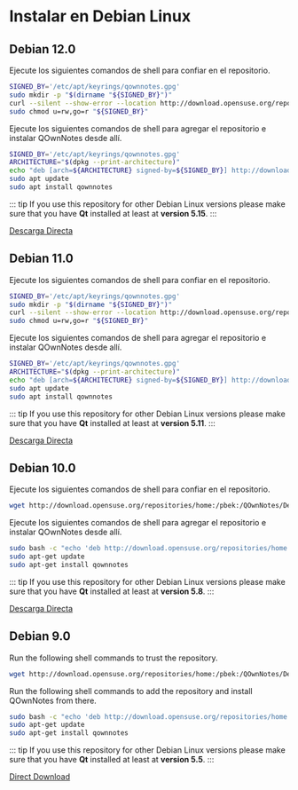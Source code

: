 # Instalar en Debian Linux

## Debian 12.0

Ejecute los siguientes comandos de shell para confiar en el repositorio.

```bash
SIGNED_BY='/etc/apt/keyrings/qownnotes.gpg'
sudo mkdir -p "$(dirname "${SIGNED_BY}")"
curl --silent --show-error --location http://download.opensuse.org/repositories/home:/pbek:/QOwnNotes/Debian_12/Release.key | gpg --dearmor | sudo tee "${SIGNED_BY}" > /dev/null
sudo chmod u=rw,go=r "${SIGNED_BY}"
```

Ejecute los siguientes comandos de shell para agregar el repositorio e instalar QOwnNotes desde allí.

```bash
SIGNED_BY='/etc/apt/keyrings/qownnotes.gpg'
ARCHITECTURE="$(dpkg --print-architecture)"
echo "deb [arch=${ARCHITECTURE} signed-by=${SIGNED_BY}] http://download.opensuse.org/repositories/home:/pbek:/QOwnNotes/Debian_12/ /" | sudo tee /etc/apt/sources.list.d/qownnotes.list > /dev/null
sudo apt update
sudo apt install qownnotes
```

::: tip
If you use this repository for other Debian Linux versions please make sure that you have **Qt** installed at least at **version 5.15**.
:::

[Descarga Directa](https://download.opensuse.org/repositories/home:/pbek:/QOwnNotes/Debian_12)

## Debian 11.0

Ejecute los siguientes comandos de shell para confiar en el repositorio.

```bash
SIGNED_BY='/etc/apt/keyrings/qownnotes.gpg'
sudo mkdir -p "$(dirname "${SIGNED_BY}")"
curl --silent --show-error --location http://download.opensuse.org/repositories/home:/pbek:/QOwnNotes/Debian_11/Release.key | gpg --dearmor | sudo tee "${SIGNED_BY}" > /dev/null
sudo chmod u=rw,go=r "${SIGNED_BY}"
```

Ejecute los siguientes comandos de shell para agregar el repositorio e instalar QOwnNotes desde allí.

```bash
SIGNED_BY='/etc/apt/keyrings/qownnotes.gpg'
ARCHITECTURE="$(dpkg --print-architecture)"
echo "deb [arch=${ARCHITECTURE} signed-by=${SIGNED_BY}] http://download.opensuse.org/repositories/home:/pbek:/QOwnNotes/Debian_11/ /" | sudo tee /etc/apt/sources.list.d/qownnotes.list > /dev/null
sudo apt update
sudo apt install qownnotes
```

::: tip
If you use this repository for other Debian Linux versions please make sure that you have **Qt** installed at least at **version 5.11**.
:::

[Descarga Directa](https://download.opensuse.org/repositories/home:/pbek:/QOwnNotes/Debian_11)

## Debian 10.0

Ejecute los siguientes comandos de shell para confiar en el repositorio.

```bash
wget http://download.opensuse.org/repositories/home:/pbek:/QOwnNotes/Debian_10/Release.key -O - | sudo apt-key add -
```

Ejecute los siguientes comandos de shell para agregar el repositorio e instalar QOwnNotes desde allí.

```bash
sudo bash -c "echo 'deb http://download.opensuse.org/repositories/home:/pbek:/QOwnNotes/Debian_10/ /' >> /etc/apt/sources.list.d/qownnotes.list"
sudo apt-get update
sudo apt-get install qownnotes
```

::: tip
If you use this repository for other Debian Linux versions please make sure that you have **Qt** installed at least at **version 5.8**.
:::

[Descarga Directa](https://download.opensuse.org/repositories/home:/pbek:/QOwnNotes/Debian_10)

## Debian 9.0

Run the following shell commands to trust the repository.

```bash
wget http://download.opensuse.org/repositories/home:/pbek:/QOwnNotes/Debian_9.0/Release.key -O - | sudo apt-key add -
```

Run the following shell commands to add the repository and install QOwnNotes from there.

```bash
sudo bash -c "echo 'deb http://download.opensuse.org/repositories/home:/pbek:/QOwnNotes/Debian_9.0/ /' >> /etc/apt/sources.list.d/qownnotes.list"
sudo apt-get update
sudo apt-get install qownnotes
```

::: tip
If you use this repository for other Debian Linux versions please make sure that you have **Qt** installed at least at **version 5.5**.
:::

[Direct Download](https://download.opensuse.org/repositories/home:/pbek:/QOwnNotes/Debian_9.0)
